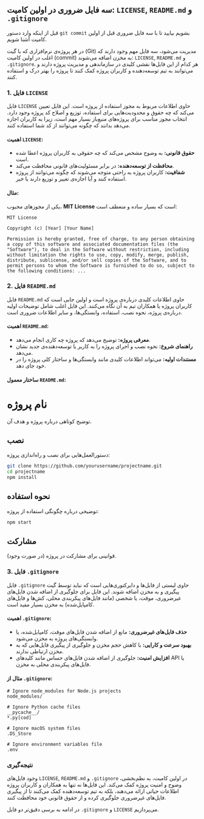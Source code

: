## سه فایل ضروری در اولین کامیت: `LICENSE`, `README.md` و `.gitignore`

قبل از اینکه وارد دستور `git commit` بشویم بیایید تا با سه فایل ضروری قبل از اولین کامیت آشنا شویم.

در هر پروژه‌ی نرم‌افزاری که با گیت (Git) مدیریت می‌شود، سه فایل مهم وجود دارند که اغلب در اولین کامیت (commit) به مخزن اضافه می‌شوند: `LICENSE`, `README.md` و `.gitignore`. هر کدام از این فایل‌ها نقشی کلیدی در سازماندهی و مدیریت پروژه دارند و می‌توانند به تیم توسعه‌دهنده و کاربران پروژه کمک کنند تا پروژه را بهتر درک و استفاده کنند.

### 1. فایل `LICENSE`

فایل `LICENSE` حاوی اطلاعات مربوط به مجوز استفاده از پروژه است. این فایل تعیین می‌کند که چه حقوق و محدودیت‌هایی برای استفاده، توزیع و اصلاح کد پروژه وجود دارد. انتخاب مجوز مناسب برای پروژه‌های منبع‌باز بسیار مهم است، زیرا به کاربران اجازه می‌دهد بدانند که چگونه می‌توانند از کد شما استفاده کنند.

#### اهمیت `LICENSE`:

- **حقوق قانونی:** به وضوح مشخص می‌کند که چه حقوقی به کاربران پروژه اعطا شده است.
- **محافظت از توسعه‌دهنده:** در برابر مسئولیت‌های قانونی محافظت می‌کند.
- **شفافیت:** کاربران پروژه به راحتی متوجه می‌شوند که چگونه می‌توانند از پروژه استفاده کنند و آیا اجازه‌ی تغییر و توزیع دارند یا خیر.

#### مثال:

یکی از مجوزهای محبوب، **MIT License** است که بسیار ساده و منعطف است:

```plaintext
MIT License

Copyright (c) [Year] [Your Name]

Permission is hereby granted, free of charge, to any person obtaining a copy of this software and associated documentation files (the "Software"), to deal in the Software without restriction, including without limitation the rights to use, copy, modify, merge, publish, distribute, sublicense, and/or sell copies of the Software, and to permit persons to whom the Software is furnished to do so, subject to the following conditions: ...
```

### 2. فایل `README.md`

فایل `README.md` حاوی اطلاعات کلیدی درباره‌ی پروژه است و اولین جایی است که کاربران پروژه یا همکاران تیم به آن نگاه می‌کنند. این فایل اغلب شامل توضیحات اولیه درباره‌ی پروژه، نحوه نصب، استفاده، وابستگی‌ها، و سایر اطلاعات ضروری است.

#### اهمیت `README.md`:

- **معرفی پروژه:** توضیح می‌دهد که پروژه چه کاری انجام می‌دهد.
- **راهنمای شروع:** نحوه نصب و اجرای پروژه را به کاربر یا توسعه‌دهنده‌ی جدید نشان می‌دهد.
- **مستندات اولیه:** می‌تواند اطلاعات کلیدی مانند وابستگی‌ها و ساختار کلی پروژه را در خود جای دهد.

#### ساختار معمول `README.md`:

# نام پروژه

توضیح کوتاهی درباره پروژه و هدف آن.

## نصب

دستورالعمل‌هایی برای نصب و راه‌اندازی پروژه:

```bash
git clone https://github.com/yourusername/projectname.git
cd projectname
npm install
```

## نحوه استفاده

توضیحی درباره چگونگی استفاده از پروژه:

```bash
npm start
```

## مشارکت

قوانینی برای مشارکت در پروژه (در صورت وجود).

### 3. فایل `.gitignore`

فایل `.gitignore` حاوی لیستی از فایل‌ها و دایرکتوری‌هایی است که نباید توسط گیت پیگیری و به مخزن اضافه شوند. این فایل برای جلوگیری از اضافه شدن فایل‌های غیرضروری، موقت، یا شخصی (مانند فایل‌های پیکربندی محلی، کش‌ها و فایل‌های کامپایل‌شده) به مخزن بسیار مفید است.

#### اهمیت `.gitignore`:

- **حذف فایل‌های غیرضروری:** مانع از اضافه شدن فایل‌های موقت، کامپایل‌شده، یا وابستگی‌های پروژه به مخزن می‌شود.
- **بهبود سرعت و کارایی:** با کاهش حجم مخزن و جلوگیری از پیگیری فایل‌هایی که به مخزن ارتباطی ندارند.
- **افزایش امنیت:** جلوگیری از اضافه شدن فایل‌های حساس مانند کلیدهای API یا فایل‌های پیکربندی محلی به مخزن.

#### مثال از `.gitignore`:

```plaintext
# Ignore node_modules for Node.js projects
node_modules/

# Ignore Python cache files
__pycache__/
*.py[cod]

# Ignore macOS system files
.DS_Store

# Ignore environment variables file
.env
```

### نتیجه‌گیری

وجود فایل‌های `LICENSE`, `README.md` و `.gitignore` در اولین کامیت، به نظم‌بخشی، وضوح و امنیت پروژه کمک می‌کند. این فایل‌ها نه تنها به همکاران و کاربران پروژه اطلاعات حیاتی ارائه می‌دهند، بلکه به تیم توسعه‌دهنده کمک می‌کنند تا از پیگیری فایل‌های غیرضروری جلوگیری کرده و از حقوق قانونی خود محافظت کنند.

در ادامه به برسی دقیق‌تر دو فایل `.gitignore` و `LICENSE` می‌پردازیم.
